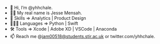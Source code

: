 - 👋 Hi, I’m @yhhchale.
- ✍🏿 My real name is Jesse Mensah. 
- 🌱 Skills => Analytics | Product Design 
- 👨🏿‍💻 Languages => Python | Swift 
- 🛠 Tools => Xcode | Adobe XD | VSCode | Anaconda 
- 📫 Reach me @jam00518@students.stir.ac.uk or twitter.com/yhhchale. 

<!---
yhhchale/yhhchale is a ✨ special ✨ repository because its `README.md` (this file) appears on your GitHub profile.
You can click the Preview link to take a look at your changes.
--->
